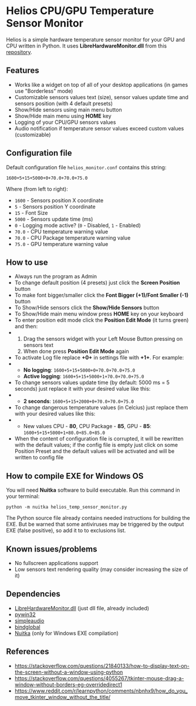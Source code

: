 # Helios CPU/GPU Temperature Sensor Monitor
Helios is a simple hardware temperature sensor monitor for your GPU and CPU written in Python. It uses **LibreHardwareMonitor.dll** from this [repository](https://github.com/LibreHardwareMonitor/LibreHardwareMonitor).

## Features
- Works like a widget on top of all of your desktop applications (in games use "Borderless" mode)
- Customizable sensors values text (size), sensor values update time and sensors position (with 4 default presets)
- Show/Hide sensors using main menu button
- Show/Hide main menu using **HOME** key
- Logging of your CPU/GPU sensors values
- Audio notification if temperature sensor values exceed custom values (customizable)

## Configuration file

Default configuration file ```helios_monitor.conf``` contains this string:
```
1600+5+15+5000+0+70.0+70.0+75.0
```
Where (from left to right):
* ```1600``` - Sensors position X coordinate
* ```5``` - Sensors position Y coordinate
* ```15``` - Font Size
* ```5000``` - Sensors update time (ms)
* ```0``` - Logging mode active? (```0``` - Disabled, ```1``` - Enabled)
* ```70.0``` - CPU temperature warning value
* ```70.0``` - CPU Package temperature warning value
* ```75.0``` - GPU temperature warning value

## How to use

* Always run the program as Admin
* To change default position (4 presets) just click the **Screen Position** button
* To make font bigger/smaller click the **Font Bigger (+1)/Font Smaller (-1)** button
* To Show/Hide sensors click the **Show/Hide Sensors** button
* To Show/Hide main menu window press **HOME** key on your keyboard
* To enter position edit mode click the **Position Edit Mode** (it turns green) and then:
* 1) Drag the sensors widget with your Left Mouse Button pressing on sensors text
  2) When done press **Position Edit Mode** again
* To activate Log file replace **+0+** in settings file with **+1+**. For example:
* * **No logging**: ```1600+5+15+5000+0+70.0+70.0+75.0```
  * **Active logging**: ```1600+5+15+5000+1+70.0+70.0+75.0```
* To change sensors values update time (by default: 5000 ms = 5 seconds) just replace it with your desired value like this:
* * **2 seconds**: ```1600+5+15+2000+0+70.0+70.0+75.0```
* To change dangerous temperature values (in Celcius) just replace them with your desired values like this:
* * New values CPU - **80**, CPU Package - **85**, GPU - **85**: ```1600+5+15+5000+1+80.0+85.0+85.0```
* When the content of configuration file is corrupted, it will be rewritten with the default values; if the config file is empty just click on some Position Preset and the default values will be activated and will be written to config file

## How to compile EXE for Windows OS

You will need **Nuitka** software to build executable. Run this command in your terminal:

```
python -m nuitka helios_temp_sensor_monitor.py
```

The Python source file already contains needed instructions for building the EXE. But be warned that some antiviruses may be triggered by the output EXE (false positive), so add it to to exclusions list.

## Known issues/problems

- No fullscreen applications support
- Low sensors text rendering quality (may consider increasing the size of it)

## Dependencies

* [LibreHardwareMonitor.dll](https://github.com/LibreHardwareMonitor/LibreHardwareMonitor) (just dll file, already included)
* [pywin32](https://pypi.org/project/pywin32/)
* [simpleaudio](https://pypi.org/project/simpleaudio/)
* [bindglobal](https://pypi.org/project/bindglobal/)
* [Nuitka](https://nuitka.net/) (only for Windows EXE compilation)

## References

* https://stackoverflow.com/questions/21840133/how-to-display-text-on-the-screen-without-a-window-using-python
* https://stackoverflow.com/questions/4055267/tkinter-mouse-drag-a-window-without-borders-eg-overridedirect1
* https://www.reddit.com/r/learnpython/comments/nbnhx9/how_do_you_move_tkinter_window_without_the_title/
